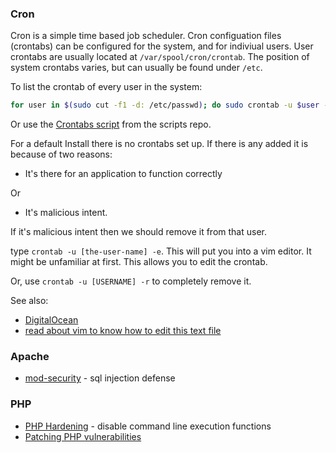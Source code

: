 ### Cron
Cron is a simple time based job scheduler. Cron configuation files (crontabs) can be configured for the system, and for indiviual users. User crontabs are usually located at `/var/spool/cron/crontab`. The position of system crontabs varies, but can usually be found under `/etc`.



To list the crontab of every user in the system:
```bash 
for user in $(sudo cut -f1 -d: /etc/passwd); do sudo crontab -u $user -l && echo ^$user; done
```

Or use the [Crontabs script](https://github.com/ius-csg/scripts/blob/master/linux/crontabs.sh) from the scripts repo.

For a default Install there is no crontabs set up. If there is any added it is because of two reasons:

* It's there for an application to function correctly

Or

* It's malicious intent.


If it's malicious intent then we should remove it from that user.

type `crontab -u [the-user-name] -e`. This will put you into a vim editor. It might be unfamiliar at first. This allows you to edit the crontab.

Or, use `crontab -u [USERNAME] -r` to completely remove it.

See also: 

* [DigitalOcean](https://www.digitalocean.com/community/tutorials/how-to-use-cron-to-automate-tasks-on-a-vps)
* [read about vim to know how to edit this text file](tools.md#vim)


### Apache 

* [mod-security](https://www.digitalocean.com/community/tutorials/how-to-set-up-mod_security-with-apache-on-debian-ubuntu) - sql injection defense


### PHP

* [PHP Hardening](https://www.owasp.org/index.php/PHP_Configuration_Cheat_Sheet) - disable command line execution functions
* [Patching PHP vulnerabilities](https://suhosin.org/stories/index.html)

